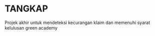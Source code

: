 # TANGKAP
Projek akhir untuk mendeteksi kecurangan klaim dan memenuhi syarat kelulusan green academy
